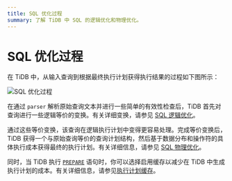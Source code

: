 ```yaml
---
title: SQL 优化过程
summary: 了解 TiDB 中 SQL 的逻辑优化和物理优化。
---
```


# SQL 优化过程

在 TiDB 中，从输入查询到根据最终执行计划获得执行结果的过程如下图所示：

![SQL 优化过程](https://docs-download.pingcap.com/media/images/docs/sql-optimization.png)

在通过 `parser` 解析原始查询文本并进行一些简单的有效性检查后，TiDB 首先对查询进行一些逻辑等价的变换。有关详细变换，请参见 [SQL 逻辑优化](/sql-logical-optimization.md)。

通过这些等价变换，该查询在逻辑执行计划中变得更容易处理。完成等价变换后，TiDB 获得一个与原始查询等价的查询计划结构，然后基于数据分布和操作符的具体执行成本获得最终的执行计划。有关详细信息，请参见 [SQL 物理优化](/sql-physical-optimization.md)。

同时，当 TiDB 执行 [`PREPARE`](/sql-statements/sql-statement-prepare.md) 语句时，你可以选择启用缓存以减少在 TiDB 中生成执行计划的成本。有关详细信息，请参见[执行计划缓存](/sql-prepared-plan-cache.md)。

